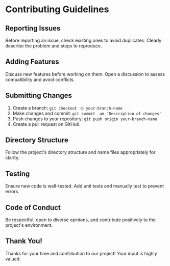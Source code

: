 # Contributing Guidelines

## Reporting Issues

Before reporting an issue, check existing ones to avoid duplicates. Clearly describe the problem and steps to reproduce.

## Adding Features

Discuss new features before working on them. Open a discussion to assess compatibility and avoid conflicts.

## Submitting Changes

1. Create a branch: `git checkout -b your-branch-name`
2. Make changes and commit: `git commit -am 'Description of changes'`
3. Push changes to your repository: `git push origin your-branch-name`
4. Create a pull request on GitHub.

## Directory Structure

Follow the project's directory structure and name files appropriately for clarity.

## Testing

Ensure new code is well-tested. Add unit tests and manually test to prevent errors.

## Code of Conduct

Be respectful, open to diverse opinions, and contribute positively to the project's environment.

## Thank You!

Thanks for your time and contribution to our project! Your input is highly valued.
